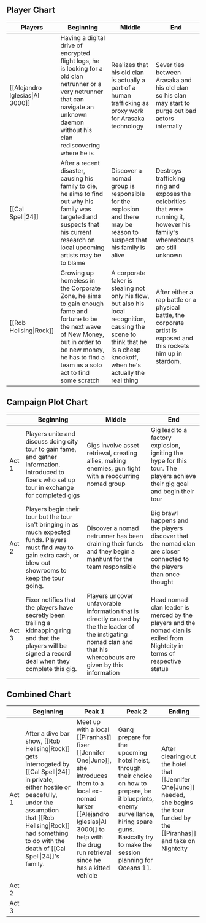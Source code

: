 ## Player Chart

| Players                         | Beginning                                                                                                                                                                                                   | Middle                                                                                                                                                                     | End                                                                                                                            |
| ------------------------------- | ----------------------------------------------------------------------------------------------------------------------------------------------------------------------------------------------------------- | -------------------------------------------------------------------------------------------------------------------------------------------------------------------------- | ------------------------------------------------------------------------------------------------------------------------------ |
| [[Alejandro Iglesias\|AI 3000]] | Having a digital drive of encrypted flight logs, he is looking for a old clan netrunner or a very netrunner that can navigate an unknown daemon without his clan rediscovering where he is                  | Realizes that his old clan is actually a part of a human trafficking as proxy work for Arasaka technology                                                                  | Sever ties between Arasaka and his old clan so his clan may start to purge out bad actors internally                           |
| [[Cal Spell\|24]]               | After a recent disaster, causing his family to die, he aims to find out why his family was targeted and suspects that his current research on local upcoming artists may be to blame                        | Discover a nomad group is responsible for the explosion and there may be reason to suspect that his family is alive                                                        | Destroys trafficking ring and exposes the celebrities that were running it, however his family's whereabouts are still unknown |
| [[Rob Hellsing\|Rock]]          | Growing up homeless in the Corporate Zone, he aims to gain enough fame and fortune to be the next wave of New Money, but in order to be new money, he has to find a team as a solo act to find some scratch | A corporate faker is stealing not only his flow, but also his local recognition, causing the scene to think that he is a cheap knockoff, when he's actually the real thing | After either a rap battle or a physical battle, the corporate artist is exposed and this rockets him up in stardom.            |

## Campaign Plot Chart

|       | Beginning                                                                                                                                                               | Middle                                                                                                                                                                 | End                                                                                                                       |
| ----- | ----------------------------------------------------------------------------------------------------------------------------------------------------------------------- | ---------------------------------------------------------------------------------------------------------------------------------------------------------------------- | ------------------------------------------------------------------------------------------------------------------------- |
| Act 1 | Players unite and discuss doing city tour to gain fame, and gather information. Introduced to fixers who set up tour in exchange for completed gigs                     | Gigs involve asset retrieval, creating allies, making enemies, gun fight with a reoccurring nomad group                                                                | Gig lead to a factory explosion, igniting the hype for this tour. The players achieve their gig goal and begin their tour |
| Act 2 | Players begin their tour but the tour isn't bringing in as much expected funds. Players must find way to gain extra cash, or blow out showrooms to keep the tour going. | Discover a nomad netrunner has been draining their funds and they begin a manhunt for the team responsible                                                             | Big brawl happens and the players discover that the nomad clan are closer connected to the players than once thought      |
| Act 3 | Fixer notifies that the players have secretly been trailing a kidnapping ring and that the players will be signed a record deal when they complete this gig.            | Players uncover unfavorable information that is directly caused by the the leader of the instigating nomad clan and that his whereabouts are given by this information | Head nomad clan leader is merced by the players and the nomad clan is exiled from Nightcity in terms of respective status |

## Combined Chart

|       | Beginning                                                                                                                                                                                                                                         | Peak 1                                                                                                                                                                                                           | Peak 2                                                                                                                                                                                                | Ending                                                                                                                                |
| ----- | ------------------------------------------------------------------------------------------------------------------------------------------------------------------------------------------------------------------------------------------------- | ---------------------------------------------------------------------------------------------------------------------------------------------------------------------------------------------------------------- | ----------------------------------------------------------------------------------------------------------------------------------------------------------------------------------------------------- | ------------------------------------------------------------------------------------------------------------------------------------- |
| Act 1 | After a dive bar show, [[Rob Hellsing\|Rock]] gets interrogated by [[Cal Spell\|24]] in private, either hostile or peacefully, under the assumption that [[Rob Hellsing\|Rock]] had something to do with the death of [[Cal Spell\|24]]'s family. | Meet up with a local [[Piranhas]] fixer [[Jennifer One\|Juno]], she introduces them to a local ex-nomad lurker [[Alejandro Iglesias\|AI 3000]] to help with the drug run retrieval since he has a kitted vehicle | Gang prepare for the upcoming hotel heist, through their choice on how to prepare, be it blueprints, enemy surveillance, hiring spare guns. Basically try to make the session planning for Oceans 11. | After clearing out the hotel that [[Jennifer One\|Juno]] needed, she begins the tour funded by the [[Piranhas]] and take on Nightcity |
| Act 2 |                                                                                                                                                                                                                                                   |                                                                                                                                                                                                                  |                                                                                                                                                                                                       |                                                                                                                                       |
| Act 3 |                                                                                                                                                                                                                                                   |                                                                                                                                                                                                                  |                                                                                                                                                                                                       |                                                                                                                                       |
